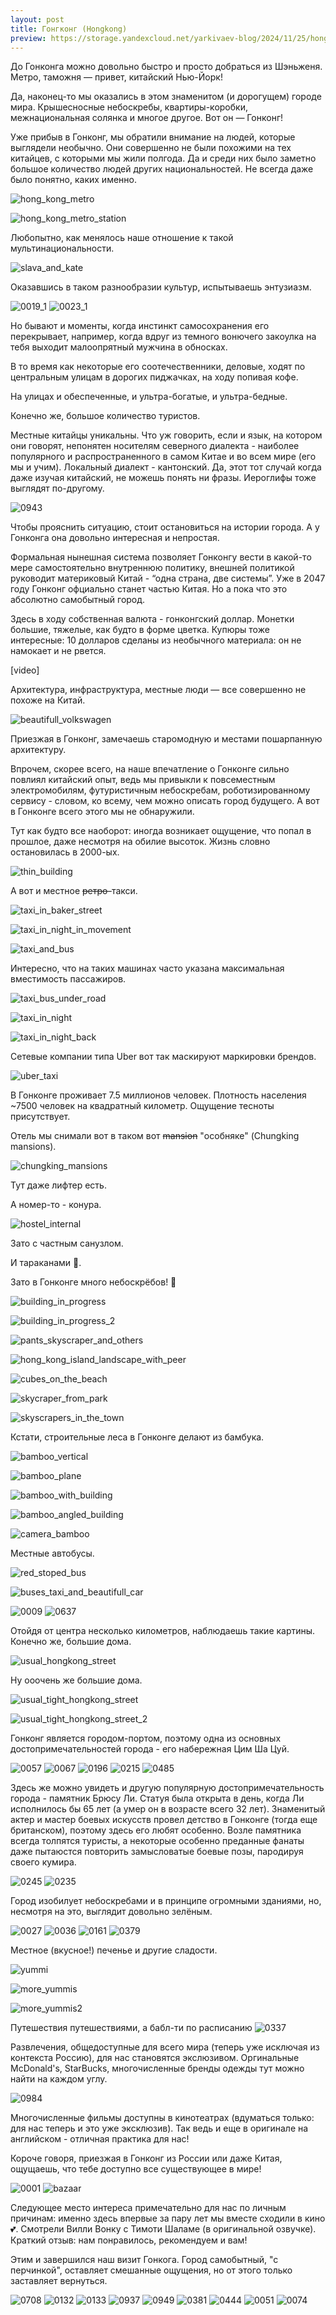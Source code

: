 ```yaml
---
layout: post
title: Гонгконг (Hongkong)
preview: https://storage.yandexcloud.net/yarkivaev-blog/2024/11/25/hong_kong_metro.jpg
---
```


До Гонконга можно довольно быстро и просто добраться из Шэньженя. Метро, таможня — привет, китайский Нью-Йорк!

Да, наконец-то мы оказались в этом знаменитом (и дорогущем) городе мира. Крышесносные небоскребы, квартиры-коробки, межнациональная солянка и многое другое. Вот он — Гонконг!

Уже прибыв в Гонконг, мы обратили внимание на людей, которые выглядели необычно. Они совершенно не были похожими на тех китайцев, с которыми мы жили полгода. Да и среди них было заметно большое количество людей других национальностей. Не всегда даже было понятно, каких именно. 

![hong_kong_metro][hong_kong_metro]

![hong_kong_metro_station][hong_kong_metro_station]

Любопытно, как менялось наше отношение к такой мультинациональности. 

![slava_and_kate][slava_and_kate]

Оказавшись в таком разнообразии культур, испытываешь энтузиазм.

![0019_1][11/0019_1]
![0023_1][11/0023_1]

Но бывают и моменты, когда инстинкт самосохранения его перекрывает, например, когда вдруг из темного вонючего закоулка на тебя выходит малоопрятный мужчина в обносках.

В то время как некоторые его соотечественники, деловые, ходят по центральным улицам в дорогих пиджачках, на ходу попивая кофе. 

<!-- TO DO: (фото центра) -->

На улицах и обеспеченные, и ультра-богатые, и ультра-бедные. 

Конечно же, большое количество туристов.

Местные китайцы уникальны. Что уж говорить, если и язык, на котором они говорят, непонятен носителям северного диалекта - наиболее популярного и распространенного в самом Китае и во всем мире (его мы и учим).
Локальный диалект - кантонский. Да, этот тот случай когда даже изучая китайский, не можешь понять ни фразы.
Иероглифы тоже выглядят по-другому.

![0943][11/0943]

Чтобы прояснить ситуацию, стоит остановиться на истории города. А у Гонконга она довольно интересная и непростая.

Формальная нынешная система позволяет Гонконгу вести в какой-то мере самостоятельно внутреннюю политику, внешней политикой руководит материковый Китай - “одна страна, две системы”. Уже в 2047 году Гонконг офциально станет частью Китая. Но а пока что это абсолютно самобытный город.

Здесь в ходу собственная валюта - гонконгский доллар. Монетки большие, тяжелые, как будто в форме цветка. Купюры тоже интересные: 10 долларов сделаны из необычного материала: он не намокает и не рвется.

[video]

Архитектура, инфраструктура, местные люди — все совершенно не похоже на Китай. 

![beautifull_volkswagen][beautifull_volkswagen]

Приезжая в Гонконг, замечаешь старомодную и местами пошарпанную архитектуру.

Впрочем, скорее всего, на наше впечатление о Гонконге сильно повлиял китайский опыт, ведь мы привыкли к повсеместным электромобилям, футуристичным небоскребам, роботизированному сервису - словом, ко всему, чем можно описать город будущего. А вот в Гонконге всего этого мы не обнаружили. 

Тут как будто все наоборот: иногда возникает ощущение, что попал в прошлое, даже несмотря на обилие высоток. Жизнь словно остановилась в 2000-ых.

![thin_building][thin_building]

А вот и местное ~~ретро-~~такси.

![taxi_in_baker_street][taxi_in_baker_street]

![taxi_in_night_in_movement][taxi_in_night_in_movement]

![taxi_and_bus][taxi_and_bus]

Интересно, что на таких машинах часто указана максимальная вместимость пассажиров.

![taxi_bus_under_road][taxi_bus_under_road]

![taxi_in_night][taxi_in_night]

![taxi_in_night_back][taxi_in_night_back]

Сетевые компании типа Uber вот так маскируют маркировки брендов. 

<!-- TO DO: (На двери не видно, надо уточнить) -->

![uber_taxi][uber_taxi]


В Гонконге проживает 7.5 миллионов человек. Плотность населения ~7500 человек на квадратный километр. 
Ощущение тесноты присутствует.

Отель мы снимали вот в таком вот ~~mansion~~ "особняке" (Chungking mansions). 

![chungking_mansions][chungking_mansions]

Тут даже лифтер есть.

А номер-то - конура.

![hostel_internal][hostel_internal]

Зато с частным санузлом. 

И тараканами 😬.

Зато в Гонконге много небоскрёбов! 💖

![building_in_progress][building_in_progress]

![building_in_progress_2][building_in_progress_2]

![pants_skyscraper_and_others][pants_skyscraper_and_others]

![hong_kong_island_landscape_with_peer][hong_kong_island_landscape_with_peer]

![cubes_on_the_beach][cubes_on_the_beach]

![skycraper_from_park][skycraper_from_park]

![skyscrapers_in_the_town][skyscrapers_in_the_town]

Кстати, строительные леса в Гонконге делают из бамбука.

![bamboo_vertical][bamboo_vertical]

![bamboo_plane][bamboo_plane]

![bamboo_with_building][bamboo_with_building]

![bamboo_angled_building][bamboo_angled_building]

![camera_bamboo][camera_bamboo]

Местные автобусы. 

![red_stoped_bus][red_stoped_bus]

![buses_taxi_and_beautifull_car][buses_taxi_and_beautifull_car]

![0009][11/0009]
![0637][11/0637]

Отойдя от центра несколько километров, наблюдаешь такие картины. Конечно же, большие дома.

![usual_hongkong_street][usual_hongkong_street]

Ну ооочень же большие дома.

![usual_tight_hongkong_street][usual_tight_hongkong_street]

![usual_tight_hongkong_street_2][usual_tight_hongkong_street_2]

Гонконг является городом-портом, поэтому одна из основных достопримечательностей города - его набережная Цим Ша Цуй.

![0057][11/0057]
![0067][11/0067]
![0196][11/0196]
![0215][11/0215]
![0485][11/0485]

Здесь же можно увидеть и другую популярную достопримечательность города - 
памятник Брюсу Ли. Статуя была открыта в день, когда Ли исполнилось бы 65 лет (а умер он в возрасте всего 32 лет). Знаменитый актер и мастер боевых искусств провел детство в Гонконге (тогда еще британском), поэтому здесь его любят особенно. Возле памятника всегда толпятся туристы, а некоторые особенно преданные фанаты даже пытаюстся повторить замысловатые боевые позы, пародируя своего кумира.


![0245][11/0245]
![0235][11/0235]



Город изобилует небоскребами и в принципе огромными зданиями, но, несмотря на это, выглядит довольно зелёным.



![0027][11/0027]
![0036][11/0036]
![0161][11/0161]
![0379][11/0379]


Местное (вкусное!) печенье и другие сладости.

![yummi](../../../images/yummi.jpg)

![more_yummis](../../../images/more_yummis.jpg)

![more_yummis2](../../../images/more_yummis2.jpg)

Путешествия путешествиями, а бабл-ти по расписанию 
![0337][12/0337]


Развлечения, общедоступные для всего мира (теперь уже исключая из контекста Россию), для нас становятся экслюзивом. Оргинальные McDonald's, StarBucks, многочисленные бренды одежды тут можно найти на каждом углу. 


![0984][10/0984]

Многочисленные фильмы доступны в кинотеатрах (вдуматься только: для нас теперь и это уже эксклюзив). Так ведь и еще в оригинале на английском - отличная практика для нас!

Короче говоря, приезжая в Гонконг из России или даже Китая, ощущаешь, что тебе доступно все существующее в мире!

![0001][11/0001]
![bazaar](../../../images/bazaar.jpg)

Следующее место интереса примечательно для нас по личным причинам: именно здесь впервые за пару лет мы вместе сходили в кино 💕. Смотрели Вилли Вонку с Тимоти Шаламе (в оригинальной озвучке). Краткий отзыв: нам понравилось, рекомендуем и вам!


Этим и завершился наш визит Гонкога. Город самобытный, "с перчинкой", оставляет смешанные ощущения, но от этого только заставляет вернуться.


![0708][11/0708]
![0132][11/0132]
![0133][11/0133]
![0937][10/0937]
![0949][10/0949]
![0381][11/0381]
![0444][11/0444]
![0051][12/0051]
![0074][12/0074]

[hong_kong_metro]: https://storage.yandexcloud.net/yarkivaev-blog/2024/11/25/hong_kong_metro.jpg
[hong_kong_metro_station]: https://storage.yandexcloud.net/yarkivaev-blog/2024/11/25/hong_kong_metro_station.jpg
[slava_and_kate]: https://storage.yandexcloud.net/yarkivaev-blog/2024/11/25/slava_and_kate.jpg
[beautifull_volkswagen]: https://storage.yandexcloud.net/yarkivaev-blog/2024/11/25/beautifull_volkswagen.jpg
[thin_building]: https://storage.yandexcloud.net/yarkivaev-blog/2024/11/25/thin_building.jpg
[taxi_in_baker_street]: https://storage.yandexcloud.net/yarkivaev-blog/2024/11/25/taxi_in_baker_street.jpg
[taxi_in_night_in_movement]: https://storage.yandexcloud.net/yarkivaev-blog/2024/11/25/taxi_in_night_in_movement.jpg
[taxi_and_bus]: https://storage.yandexcloud.net/yarkivaev-blog/2024/11/25/taxi_and_bus.jpg
[taxi_bus_under_road]: https://storage.yandexcloud.net/yarkivaev-blog/2024/11/25/taxi_bus_under_road.jpg
[taxi_in_night]: https://storage.yandexcloud.net/yarkivaev-blog/2024/11/25/taxi_in_night.jpg
[taxi_in_night_back]: https://storage.yandexcloud.net/yarkivaev-blog/2024/11/25/taxi_in_night_back.jpg
[uber_taxi]: https://storage.yandexcloud.net/yarkivaev-blog/2024/11/25/uber_taxi.jpg
[chungking_mansions]: https://storage.yandexcloud.net/yarkivaev-blog/2024/11/25/chungking_mansions.jpg
[hostel_internal]: https://storage.yandexcloud.net/yarkivaev-blog/2024/11/25/hostel_internal.jpg
[building_in_progress]: https://storage.yandexcloud.net/yarkivaev-blog/2024/11/25/building_in_progress.jpg
[building_in_progress_2]: https://storage.yandexcloud.net/yarkivaev-blog/2024/11/25/building_in_progress_2.jpg
[pants_skyscraper_and_others]: https://storage.yandexcloud.net/yarkivaev-blog/2024/11/25/pants_skyscraper_and_others.jpg
[hong_kong_island_landscape_with_peer]: https://storage.yandexcloud.net/yarkivaev-blog/2024/11/25/hong_kong_island_landscape_with_peer.jpg
[cubes_on_the_beach]: https://storage.yandexcloud.net/yarkivaev-blog/2024/11/25/cubes_on_the_beach.jpg
[skycraper_from_park]: https://storage.yandexcloud.net/yarkivaev-blog/2024/11/25/skycraper_from_park.jpg
[skyscrapers_in_the_town]: https://storage.yandexcloud.net/yarkivaev-blog/2024/11/25/skyscrapers_in_the_town.jpg
[bamboo_vertical]: https://storage.yandexcloud.net/yarkivaev-blog/2024/11/25/bamboo_vertical.jpg
[bamboo_plane]: https://storage.yandexcloud.net/yarkivaev-blog/2024/11/25/bamboo_plane.jpg
[bamboo_with_building]: https://storage.yandexcloud.net/yarkivaev-blog/2024/11/25/bamboo_with_building.jpg
[bamboo_angled_building]: https://storage.yandexcloud.net/yarkivaev-blog/2024/11/25/bamboo_angled_building.jpg
[camera_bamboo]: https://storage.yandexcloud.net/yarkivaev-blog/2024/11/25/camera_bamboo.jpg
[red_stoped_bus]: https://storage.yandexcloud.net/yarkivaev-blog/2024/11/25/red_stoped_bus.jpg
[buses_taxi_and_beautifull_car]: https://storage.yandexcloud.net/yarkivaev-blog/2024/11/25/buses_taxi_and_beautifull_car.jpg
[usual_hongkong_street]: https://storage.yandexcloud.net/yarkivaev-blog/2024/11/25/usual_hongkong_street.jpg
[usual_tight_hongkong_street]: https://storage.yandexcloud.net/yarkivaev-blog/2024/11/25/usual_tight_hongkong_street.jpg
[usual_tight_hongkong_street_2]: https://storage.yandexcloud.net/yarkivaev-blog/2024/11/25/usual_tight_hongkong_street_2.jpg
[11/0019_1]: https://storage.yandexcloud.net/yarkivaev-blog/hongkong/11/DSC_0019_1.JPG
[11/0023_1]: https://storage.yandexcloud.net/yarkivaev-blog/hongkong/11/DSC_0023_1.JPG
[11/0943]: https://storage.yandexcloud.net/yarkivaev-blog/hongkong/11/DSC_0943.JPG
[11/0009]: https://storage.yandexcloud.net/yarkivaev-blog/hongkong/11/DSC_0009.JPG
[11/0637]: https://storage.yandexcloud.net/yarkivaev-blog/hongkong/11/DSC_0637.JPG
[11/0057]: https://storage.yandexcloud.net/yarkivaev-blog/hongkong/11/DSC_0057.JPG
[11/0067]: https://storage.yandexcloud.net/yarkivaev-blog/hongkong/11/DSC_0067.JPG
[11/0196]: https://storage.yandexcloud.net/yarkivaev-blog/hongkong/11/DSC_0196.JPG
[11/0215]: https://storage.yandexcloud.net/yarkivaev-blog/hongkong/11/DSC_0215.JPG
[11/0485]: https://storage.yandexcloud.net/yarkivaev-blog/hongkong/11/DSC_0485.JPG
[11/0245]: https://storage.yandexcloud.net/yarkivaev-blog/hongkong/11/DSC_0245.JPG
[11/0235]: https://storage.yandexcloud.net/yarkivaev-blog/hongkong/11/DSC_0235.JPG
[11/0027]: https://storage.yandexcloud.net/yarkivaev-blog/hongkong/11/DSC_0027.JPG
[11/0036]: https://storage.yandexcloud.net/yarkivaev-blog/hongkong/11/DSC_0036.JPG
[11/0161]: https://storage.yandexcloud.net/yarkivaev-blog/hongkong/11/DSC_0161.JPG
[11/0379]: https://storage.yandexcloud.net/yarkivaev-blog/hongkong/11/DSC_0379.JPG
[12/0337]: https://storage.yandexcloud.net/yarkivaev-blog/hongkong/12/DSC_0337.JPG
[10/0984]: https://storage.yandexcloud.net/yarkivaev-blog/hongkong/10/DSC_0984.JPG
[11/0001]: https://storage.yandexcloud.net/yarkivaev-blog/hongkong/11/DSC_0001.JPG
[11/0708]: https://storage.yandexcloud.net/yarkivaev-blog/hongkong/11/DSC_0001.JPG
[11/0132]: https://storage.yandexcloud.net/yarkivaev-blog/hongkong/11/DSC_0132.JPG
[11/0133]: https://storage.yandexcloud.net/yarkivaev-blog/hongkong/11/DSC_0133.JPG
[10/0937]: https://storage.yandexcloud.net/yarkivaev-blog/hongkong/10/DSC_0937.JPG
[10/0949]: https://storage.yandexcloud.net/yarkivaev-blog/hongkong/10/DSC_0949.JPG
[11/0381]: https://storage.yandexcloud.net/yarkivaev-blog/hongkong/11/DSC_0381.JPG
[11/0444]: https://storage.yandexcloud.net/yarkivaev-blog/hongkong/11/DSC_0444.JPG
[12/0051]: https://storage.yandexcloud.net/yarkivaev-blog/hongkong/12/DSC_0051.JPG
[12/0074]: https://storage.yandexcloud.net/yarkivaev-blog/hongkong/12/DSC_0074.JPG
